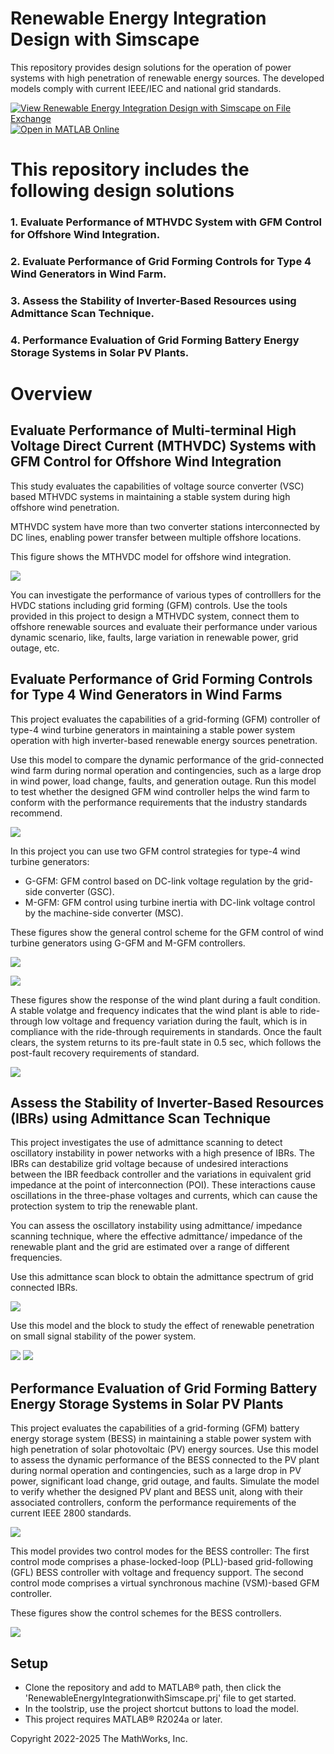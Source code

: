 # **Renewable Energy Integration Design with Simscape**
This repository provides design solutions for the operation of power systems with high penetration of renewable energy sources. The developed models comply with current IEEE/IEC and national grid standards.

[![View ​Renewable Energy Integration Design with Simscape on File Exchange](https://www.mathworks.com/matlabcentral/images/matlab-file-exchange.svg)](https://www.mathworks.com/matlabcentral/fileexchange/123870-renewable-energy-integration-design-with-simscape)
[![Open in MATLAB Online](https://www.mathworks.com/images/responsive/global/open-in-matlab-online.svg)](https://matlab.mathworks.com/open/github/v1?repo=simscape/Renewable-Energy-Integration-Simscape)

# This repository includes the following design solutions
### 1. Evaluate Performance of MTHVDC System with GFM Control for Offshore Wind Integration.
### 2. Evaluate Performance of Grid Forming Controls for Type 4 Wind Generators in Wind Farm.
### 3. Assess the Stability of Inverter-Based Resources using Admittance Scan Technique.
### 4. Performance Evaluation of Grid Forming Battery Energy Storage Systems in Solar PV Plants.

# Overview

##  Evaluate Performance of Multi-terminal High Voltage Direct Current (MTHVDC) Systems with GFM Control for Offshore Wind Integration

This study evaluates the capabilities of voltage source converter (VSC) based MTHVDC systems in maintaining a stable system during high offshore wind penetration. 

MTHVDC system have more than two converter stations interconnected by DC lines, enabling power transfer between multiple offshore locations.

This figure shows the MTHVDC model for offshore wind integration.

![](Pictures/HVDCModelGFM.png)

You can investigate the performance of various types of controlllers for the HVDC stations including grid forming (GFM) controls. 
Use the tools provided in this project to design a MTHVDC system, connect them to offshore renewable sources and evaluate their 
performance under various dynamic scenario, like, faults, large variation in renewable power, grid outage, etc.

## Evaluate Performance of Grid Forming Controls for Type 4 Wind Generators in Wind Farms
This project evaluates the capabilities of a grid-forming (GFM) controller of type-4 wind turbine generators in maintaining a stable power system operation with high inverter-based renewable energy sources penetration. 

Use this model to compare the dynamic performance of the grid-connected wind farm during normal operation and contingencies, such as a large drop in wind power, load change, faults, and generation outage. 
Run this model to test whether the designed GFM wind controller helps the wind farm to conform with the performance requirements that the industry standards recommend.

![](Pictures/WindFarm.PNG)

In this project you can use two GFM control strategies for type-4 wind turbine generators:
- G-GFM: GFM control based on DC-link voltage regulation by the grid-side converter (GSC).  
- M-GFM: GFM control using turbine inertia with DC-link voltage control by the machine-side converter (MSC). 

These figures show the general control scheme for the GFM control of wind turbine generators using G-GFM and M-GFM controllers.

![](Pictures/MGFMwind.PNG)

![](Pictures/GGFMwind.PNG)

These figures show the response of the wind plant during a fault condition. A stable volatge and frequency indicates that the wind plant is able to ride-through low voltage and frequency variation during the fault, which is in compliance with the ride-through requirements in standards. 
Once the fault clears, the system returns to its pre-fault state in 0.5 sec, which follows the post-fault recovery requirements of standard. 

![](Pictures/MGFMFault.PNG)
## Assess the Stability of Inverter-Based Resources (IBRs) using Admittance Scan Technique
This project investigates the use of admittance scanning to detect oscillatory instability in power networks with a high presence of IBRs.
The IBRs can destabilize grid voltage because of undesired interactions between the IBR feedback controller and the variations in equivalent grid impedance at the point of interconnection (POI). 
These interactions cause oscillations in the three-phase voltages and currents, which can cause the protection system to trip the renewable plant. 

You can assess the oscillatory instability using admittance/ impedance scanning technique, where the effective admittance/ impedance of 
the renewable plant and the grid are estimated over a range of different frequencies.

Use this admittance scan block to obtain the admittance spectrum of grid connected IBRs.

![](Pictures/AdmiP1.png)

Use this model and the block to study the effect of renewable penetration on small signal stability of the power system.

![](Pictures/Admiscanmodel.png)
![](Pictures/Scanadmi.png)

## Performance Evaluation of Grid Forming Battery Energy Storage Systems in Solar PV Plants
This project evaluates the capabilities of a grid-forming (GFM) battery energy storage system (BESS) in maintaining a stable power system with high penetration of solar photovoltaic (PV) energy sources. 
Use this model to assess the dynamic performance of the BESS connected to the PV plant during normal operation and contingencies, such as a large drop in PV power, significant load change, grid outage, and faults. Simulate the model to verify whether the designed PV plant and BESS unit, along with their associated controllers, conform the performance requirements of the current IEEE 2800 standards. 

![](Pictures/SystemModel.png)

This model provides two control modes for the BESS controller:
The first control mode comprises a phase-locked-loop (PLL)-based grid-following (GFL) BESS controller with voltage and frequency support.
The second control mode comprises a virtual synchronous machine (VSM)-based GFM controller.

These figures show the control schemes for the BESS controllers.

![](Pictures/BESSGFL&GFM.PNG)


## Setup
- Clone the repository and add to MATLAB&reg; path, then click the 'RenewableEnergyIntegrationwithSimscape.prj' file to get started. 
- In the toolstrip, use the project shortcut buttons to load the model.
- This project requires MATLAB&reg; R2024a or later.

Copyright 2022-2025 The MathWorks, Inc.
